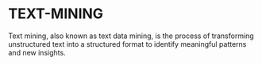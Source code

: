 # TEXT-MINING
Text mining, also known as text data mining, is the process of transforming unstructured text into a structured format to identify meaningful patterns and new insights.
